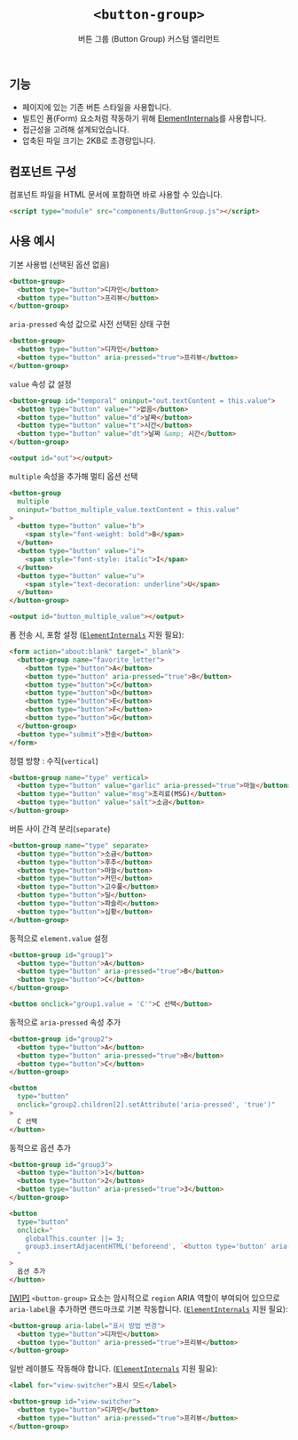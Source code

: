 <header>

# `<button-group>`

버튼 그룹 (Button Group) 커스텀 엘리먼트

</header>

<main>

## 기능

- 페이지에 있는 기존 버튼 스타일을 사용합니다.
- 빌트인 폼(Form) 요소처럼 작동하기 위해 [ElementInternals](https://developer.mozilla.org/en-US/docs/Web/API/ElementInternals)를 사용합니다.
- 접근성을 고려해 설계되었습니다.
- 압축된 파일 크기는 2KB로 초경량입니다.

## 컴포넌트 구성

컴포넌트 파일을 HTML 문서에 포함하면 바로 사용할 수 있습니다.

```html
<script type="module" src="components/ButtonGroup.js"></script>
```

## 사용 예시

기본 사용법 (선택된 옵션 없음)

```html
<button-group>
  <button type="button">디자인</button>
  <button type="button">프리뷰</button>
</button-group>
```

`aria-pressed` 속성 값으로 사전 선택된 상태 구현

```html
<button-group>
  <button type="button">디자인</button>
  <button type="button" aria-pressed="true">프리뷰</button>
</button-group>
```

`value` 속성 값 설정

```html
<button-group id="temporal" oninput="out.textContent = this.value">
  <button type="button" value="">없음</button>
  <button type="button" value="d">날짜</button>
  <button type="button" value="t">시간</button>
  <button type="button" value="dt">날짜 &amp; 시간</button>
</button-group>

<output id="out"></output>
```

`multiple` 속성을 추가해 멀티 옵션 선택

```html
<button-group 
  multiple 
  oninput="button_multiple_value.textContent = this.value"
>
  <button type="button" value="b">
    <span style="font-weight: bold">B</span>
  </button>
  <button type="button" value="i">
    <span style="font-style: italic">I</span>
  </button>
  <button type="button" value="u">
    <span style="text-decoration: underline">U</span>
  </button>
</button-group>

<output id="button_multiple_value"></output>
```

폼 전송 시, 포함 설정 ([`ElementInternals`](https://developer.mozilla.org/en-US/docs/Web/API/ElementInternals) 지원 필요):

```html
<form action="about:blank" target="_blank">
  <button-group name="favorite_letter">
    <button type="button">A</button>
    <button type="button" aria-pressed="true">B</button>
    <button type="button">C</button>
    <button type="button">D</button>
    <button type="button">E</button>
    <button type="button">F</button>
    <button type="button">G</button>
  </button-group>
  <button type="submit">전송</button>
</form>
```

정렬 방향 : 수직(`vertical`)

```html
<button-group name="type" vertical>
  <button type="button" value="garlic" aria-pressed="true">마늘</button>
  <button type="button" value="msg">조리료(MSG)</button>
  <button type="button" value="salt">소금</button>
</button-group>
```

버튼 사이 간격 분리(`separate`)

```html
<button-group name="type" separate>
  <button type="button">소금</button>
  <button type="button">후추</button>
  <button type="button">마늘</button>
  <button type="button">커민</button>
  <button type="button">고수풀</button>
  <button type="button">딜</button>
  <button type="button">파슬리</button>
  <button type="button">심황</button>
</button-group>
```

동적으로 `element.value` 설정

```html
<button-group id="group1">
  <button type="button">A</button>
  <button type="button" aria-pressed="true">B</button>
  <button type="button">C</button>
</button-group>

<button onclick="group1.value = 'C'">C 선택</button>
```

동적으로 `aria-pressed` 속성 추가

```html
<button-group id="group2">
  <button type="button">A</button>
  <button type="button" aria-pressed="true">B</button>
  <button type="button">C</button>
</button-group>

<button 
  type="button" 
  onclick="group2.children[2].setAttribute('aria-pressed', 'true')"
>
  C 선택
</button>
```

동적으로 옵션 추가

```html
<button-group id="group3">
  <button type="button">1</button>
  <button type="button">2</button>
  <button type="button" aria-pressed="true">3</button>
</button-group>

<button
  type="button"
  onclick="
    globalThis.counter ||= 3; 
    group3.insertAdjacentHTML('beforeend', `<button type='button' aria-pressed='true'>${++counter}</button>`)
  "
>
  옵션 추가
</button>
```

[[WIP]](https://twitter.com/LeonieWatson/status/1547544701036888065) `<button-group>` 요소는 암시적으로 `region` ARIA 역할이 부여되어 있으므로 `aria-label`을 추가하면 랜드마크로 기본 작동합니다.
([`ElementInternals`](https://developer.mozilla.org/en-US/docs/Web/API/ElementInternals) 지원 필요):

```html
<button-group aria-label="표시 방법 변경">
  <button type="button">디자인</button>
  <button type="button" aria-pressed="true">프리뷰</button>
</button-group>
```

일반 레이블도 작동해야 합니다. ([`ElementInternals`](https://developer.mozilla.org/en-US/docs/Web/API/ElementInternals) 지원 필요):

```html
<label for="view-switcher">표시 모드</label>

<button-group id="view-switcher">
  <button type="button">디자인</button>
  <button type="button" aria-pressed="true">프리뷰</button>
</button-group>
```

</main>

